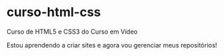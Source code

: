 # curso-html-css
 Curso de HTML5 e CSS3 do Curso em Vídeo

 Estou aprendendo a criar sites e agora vou gerenciar meus repositórios!
